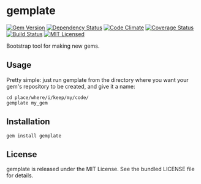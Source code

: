 gemplate
=========

[![Gem Version](https://img.shields.io/gem/v/gemplate.svg)](https://rubygems.org/gems/gemplate)
[![Dependency Status](https://img.shields.io/gemnasium/akerl/gemplate.svg)](https://gemnasium.com/akerl/gemplate)
[![Code Climate](https://img.shields.io/codeclimate/github/akerl/gemplate.svg)](https://codeclimate.com/github/akerl/gemplate)
[![Coverage Status](https://img.shields.io/coveralls/akerl/gemplate.svg)](https://coveralls.io/r/akerl/gemplate)
[![Build Status](https://img.shields.io/travis/akerl/gemplate.svg)](https://travis-ci.org/akerl/gemplate)
[![MIT Licensed](https://img.shields.io/badge/license-MIT-green.svg)](https://tldrlegal.com/license/mit-license)

Bootstrap tool for making new gems.

## Usage

Pretty simple: just run gemplate from the directory where you want your gem's repository to be created, and give it a name:

```
cd place/where/i/keep/my/code/
gemplate my_gem
```

## Installation

    gem install gemplate

## License

gemplate is released under the MIT License. See the bundled LICENSE file for details.

